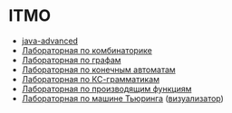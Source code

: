 # ITMO

- [java-advanced](https://github.com/pulnyasheva/ITMO/tree/main/java-advanced)
- [Лабораторная по комбинаторике]()
- [Лабораторная по графам](https://github.com/pulnyasheva/ITMO/tree/main/lab-graph)
- [Лабораторная по конечным автоматам](https://github.com/pulnyasheva/ITMO/tree/main/lab-automat)
- [Лабораторная по КС-грамматикам](https://github.com/pulnyasheva/ITMO/tree/main/lab-kc)
- [Лабораторная по производящим функциям](https://github.com/pulnyasheva/ITMO/tree/main/lab-pf)
- [Лабораторная по машине Тьюринга](https://github.com/pulnyasheva/ITMO/tree/main/lab-turing) ([визуализатор](https://github.com/BudAlNik/turing-machine-visualizer))